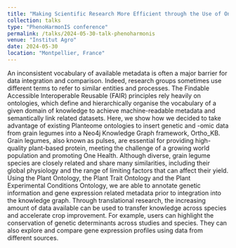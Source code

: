 ```yaml
---
title: "Making Scientific Research More Efficient through the Use of Ontologies: An Illustration through the Knowledge Graph Ortho_KB for translational research"
collection: talks
type: "PhenoHarmonIS conference"
permalink: /talks/2024-05-30-talk-phenoharmonis
venue: "Institut Agro"
date: 2024-05-30
location: "Montpellier, France"
---
```


An inconsistent vocabulary of available metadata is often a major barrier for data integration and comparison. Indeed, research groups sometimes use different terms to refer to similar entities and processes. The Findable Accessible Interoperable Reusable (FAIR) principles rely heavily on ontologies, which define and hierarchically organise the vocabulary of a given domain of knowledge to achieve machine-readable metadata and semantically link related datasets. Here, we show how we decided to take advantage of existing Planteome ontologies to insert genetic and -omic data from grain legumes into a Neo4j Knowledge Graph framework, Ortho_KB. Grain legumes, also known as pulses, are essential for providing high-quality plant-based protein, meeting the challenge of a growing world population and promoting One Health. Although diverse, grain legume species are closely related and share many similarities, including their global physiology and the range of limiting factors that can affect their yield. Using the Plant Ontology, the Plant Trait Ontology and the Plant Experimental Conditions Ontology, we are able to annotate genetic information and gene expression related metadata prior to integration into the knowledge graph. Through translational research, the increasing amount of data available can be used to transfer knowledge across species and accelerate crop improvement. For example, users can highlight the conservation of genetic determinants across studies and species. They can also explore and compare gene expression profiles using data from different sources.